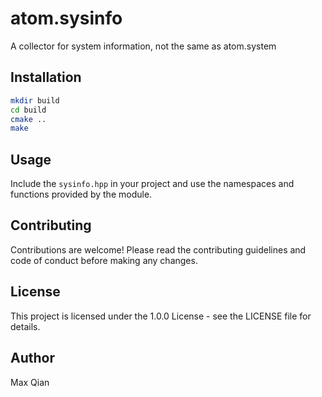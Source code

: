 # atom.sysinfo

A collector for system information, not the same as atom.system

## Installation

```bash
mkdir build
cd build
cmake ..
make
```

## Usage

Include the `sysinfo.hpp` in your project and use the namespaces and functions provided by the module.

## Contributing

Contributions are welcome! Please read the contributing guidelines and code of conduct before making any changes.

## License

This project is licensed under the 1.0.0 License - see the LICENSE file for details.

## Author

Max Qian

